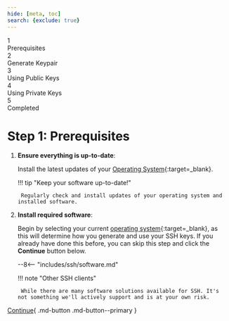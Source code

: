 ```yaml
---
hide: [meta, toc]
search: {exclude: true}
---
```


<div class="stepper-wrapper">
  <div class="stepper-item active">
    <div class="step-counter">1</div>
    <div class="step-name">Prerequisites</div>
  </div>
  <div class="stepper-item">
    <div class="step-counter">2</div>
    <div class="step-name">Generate Keypair</div>
  </div>
  <div class="stepper-item">
    <div class="step-counter">3</div>
    <div class="step-name">Using Public Keys</div>
  </div>
  <div class="stepper-item">
    <div class="step-counter">4</div>
    <div class="step-name">Using Private Keys</div>
  </div>
  <div class="stepper-item">
    <div class="step-counter">5</div>
    <div class="step-name">Completed</div>
  </div>
</div>

# Step 1: Prerequisites

1. **Ensure everything is up-to-date**:

    Install the latest updates of your [Operating System](https://en.wikipedia.org/wiki/Operating_system){:target=_blank}.

    !!! tip "Keep your software up-to-date!"
    
        Regularly check and install updates of your operating system and installed software. 

2. **Install required software**:

    Begin by selecting your current [operating system](https://en.wikipedia.org/wiki/Operating_system){:target=_blank}, as
    this will determine how you generate and use your SSH keys. If you already have done this before, you can skip this
    step and click the **Continue** button below.
    
    --8<-- "includes/ssh/software.md"

    !!! note "Other SSH clients"
    
        While there are many software solutions available for SSH. It's not something we'll actively support and is at your own risk.

[Continue](step-2.md){ .md-button .md-button--primary }
